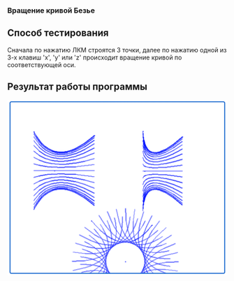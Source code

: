 ### Вращение кривой Безье
## Способ тестирования
Сначала по нажатию ЛКМ строятся 3 точки, далее по нажатию одной из 3-х клавиш 'x', 'y' или 'z' происходит вращение кривой по соответствующей оси.
## Результат работы программы
![alt text](https://github.com/levon-avackimyanc/CG-HW-7/blob/master/Result.png)
